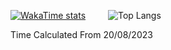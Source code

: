 [![WakaTime stats](https://github-readme-stats.vercel.app/api/wakatime?username=FabioTambu&theme=nord&langs_count=10)](https://github.com/FabioTambu/github-readme-stats)   
![Top Langs](https://github-readme-stats.vercel.app/api/top-langs/?username=FabioTambu&theme=nord&langs)

Time Calculated From 20/08/2023
